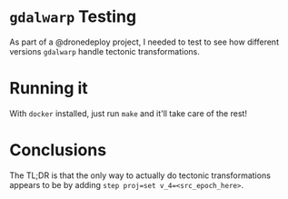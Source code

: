# `gdalwarp` Testing

As part of a @dronedeploy project, I needed to test to see how different versions `gdalwarp` handle tectonic transformations.

# Running it
With `docker` installed, just run `make` and it'll take care of the rest!

# Conclusions
The TL;DR is that the only way to actually do tectonic transformations appears to be by adding `step proj=set v_4=<src_epoch_here>`.
